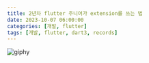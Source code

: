 ```yaml
---
title: 2년차 flutter 주니어가 extension를 쓰는 법
date: 2023-10-07 06:00:00
categories: [개발, flutter]
tags: [개발, flutter, dart3, records]
---
```


![giphy](../assets/img/2023-10-07-2%E1%84%82%E1%85%A7%E1%86%AB%E1%84%8E%E1%85%A1%20flutter%20%E1%84%8C%E1%85%AE%E1%84%82%E1%85%B5%E1%84%8B%E1%85%A5%E1%84%80%E1%85%A1%20record%E1%84%85%E1%85%B3%E1%86%AF%20%E1%84%8A%E1%85%B3%E1%84%82%E1%85%B3%E1%86%AB%20%E1%84%87%E1%85%A5%E1%86%B8.assets/giphy-4186165.gif)
